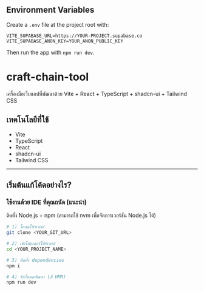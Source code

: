 ## Environment Variables

Create a `.env` file at the project root with:

```
VITE_SUPABASE_URL=https://YOUR-PROJECT.supabase.co
VITE_SUPABASE_ANON_KEY=YOUR_ANON_PUBLIC_KEY
```

Then run the app with `npm run dev`.

# craft-chain-tool

เครื่องมือเว็บแอปที่พัฒนาด้วย Vite + React + TypeScript + shadcn-ui + Tailwind CSS

## เทคโนโลยีที่ใช้
- Vite
- TypeScript
- React
- shadcn-ui
- Tailwind CSS

---

## เริ่มต้นแก้โค้ดอย่างไร?

### ใช้งานด้วย IDE ที่คุณถนัด (แนะนำ)
ติดตั้ง Node.js + npm (สามารถใช้ nvm เพื่อจัดการเวอร์ชัน Node.js ได้)

```sh
# 1) โคลนโปรเจกต์
git clone <YOUR_GIT_URL>

# 2) เข้าโฟลเดอร์โปรเจกต์
cd <YOUR_PROJECT_NAME>

# 3) ติดตั้ง dependencies
npm i

# 4) รันโหมดพัฒนา (มี HMR)
npm run dev
